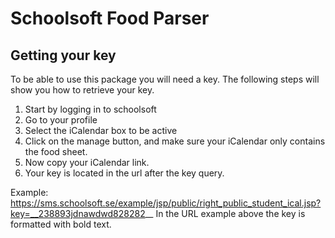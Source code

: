 # Schoolsoft Food Parser

## Getting your key
To be able to use this package you will need a key. The following steps will show you how to retrieve your key.
1. Start by logging in to schoolsoft
2. Go to your profile
3. Select the iCalendar box to be active
4. Click on the manage button, and make sure your iCalendar only contains the food sheet.
5. Now copy your iCalendar link.
6. Your key is located in the url after the key query.

Example: 
https://sms.schoolsoft.se/example/jsp/public/right_public_student_ical.jsp?key=__238893jdnawdwd828282__
In the URL example above the key is formatted with bold text.

